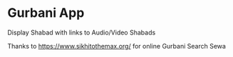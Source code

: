 # Gurbani App

Display Shabad with links to Audio/Video Shabads

Thanks to https://www.sikhitothemax.org/ for online Gurbani Search Sewa
